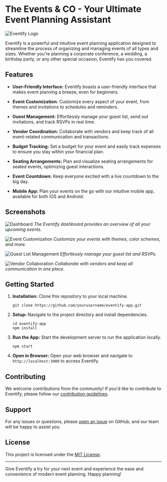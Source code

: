 # The Events & CO - Your Ultimate Event Planning Assistant

![Eventify Logo](images/eventify-logo.png)

Eventify is a powerful and intuitive event planning application designed to streamline the process of organizing and managing events of all types and sizes. Whether you're planning a corporate conference, a wedding, a birthday party, or any other special occasion, Eventify has you covered.

## Features

- **User-Friendly Interface:** Eventify boasts a user-friendly interface that makes event planning a breeze, even for beginners.

- **Event Customization:** Customize every aspect of your event, from themes and invitations to schedules and reminders.

- **Guest Management:** Effortlessly manage your guest list, send out invitations, and track RSVPs in real time.

- **Vendor Coordination:** Collaborate with vendors and keep track of all event-related communication and transactions.

- **Budget Tracking:** Set a budget for your event and easily track expenses to ensure you stay within your financial plan.

- **Seating Arrangements:** Plan and visualize seating arrangements for seated events, optimizing guest interactions.

- **Event Countdown:** Keep everyone excited with a live countdown to the big day.

- **Mobile App:** Plan your events on the go with our intuitive mobile app, available for both iOS and Android.

## Screenshots

![Dashboard](images/screenshot-dashboard.png)
*The Eventify dashboard provides an overview of all your upcoming events.*

![Event Customization](images/screenshot-customization.png)
*Customize your events with themes, color schemes, and more.*

![Guest List Management](images/screenshot-guests.png)
*Effortlessly manage your guest list and RSVPs.*

![Vendor Collaboration](images/screenshot-vendors.png)
*Collaborate with vendors and keep all communication in one place.*

## Getting Started

1. **Installation:** Clone this repository to your local machine.

   ```
   git clone https://github.com/yourusername/eventify-app.git
   ```

2. **Setup:** Navigate to the project directory and install dependencies.

   ```
   cd eventify-app
   npm install
   ```

3. **Run the App:** Start the development server to run the application locally.

   ```
   npm start
   ```

4. **Open in Browser:** Open your web browser and navigate to `http://localhost:3000` to access Eventify.

## Contributing

We welcome contributions from the community! If you'd like to contribute to Eventify, please follow our [contribution guidelines](CONTRIBUTING.md).

## Support

For any issues or questions, please [open an issue](https://github.com/yourusername/eventify-app/issues) on GitHub, and our team will be happy to assist you.

## License

This project is licensed under the [MIT License](LICENSE).

---

Give Eventify a try for your next event and experience the ease and convenience of modern event planning. Happy planning!
